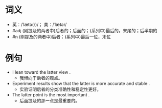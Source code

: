 # 词义
- 英：/ˈlætə(r)/； 美：/ˈlætər/
- #adj (刚提及的两者中)后者的；后面的；(系列中)最后的，末尾的；后半期的
- #n (刚提及的两者中)后者；(系列中)最后一位，末位
# 例句
- I lean toward the latter view .
	- 我倾向于后者的观点。
- Experiment results show that the latter is more accurate and stable .
	- 实验证明后者的分类准确性和稳定性更好。
- The latter point is the most important .
	- 后面提及的那一点是最重要的。
